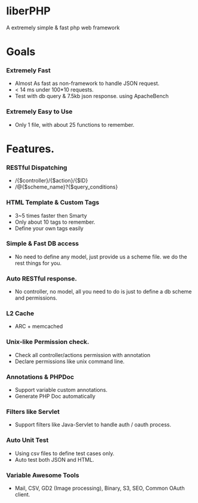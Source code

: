 liberPHP
=========

A extremely simple &amp; fast php web framework

# Goals
### Extremely Fast
* Almost As fast as non-framework to handle JSON request.
* < 14 ms under 100*10 requests.
* Test with db query &amp; 7.5kb json response. using ApacheBench

### Extremely Easy to Use
* Only 1 file, with about 25 functions to remember.

# Features.
### RESTful Dispatching 
* /{$controller}/{$action}/{$ID}
* /@{$scheme_name}?{$query_conditions}
### HTML Template & Custom Tags
* 3~5 times faster then Smarty
* Only about 10 tags to remember.
* Define your own tags easily
### Simple &amp; Fast DB access
* No need to define any model, just provide us a scheme file. we do the rest things for you. 
### Auto RESTful response.
* No controller, no model, all you need to do is just to define a db scheme and permissions.
### L2 Cache
* ARC + memcached
### Unix-like Permission check.
* Check all controller/actions permission with annotation
* Declare permissions like unix command line.
### Annotations &amp; PHPDoc
* Support variable custom annotations.
* Generate PHP Doc automatically
### Filters like Servlet
* Support filters like Java-Servlet to handle auth / oauth process.
### Auto Unit Test
* Using csv files to define test cases only.
* Auto test both JSON and HTML.
### Variable Awesome Tools
* Mail, CSV, GD2 (Image processing), Binary, S3, SEO, Common OAuth client.

 